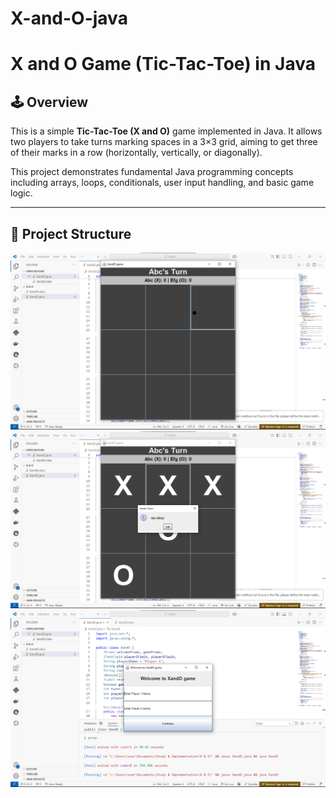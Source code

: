# X-and-O-java
# X and O Game (Tic-Tac-Toe) in Java

## 🕹️ Overview

This is a simple **Tic-Tac-Toe (X and O)** game implemented in Java. It allows two players to take turns marking spaces in a 3×3 grid, aiming to get three of their marks in a row (horizontally, vertically, or diagonally).

This project demonstrates fundamental Java programming concepts including arrays, loops, conditionals, user input handling, and basic game logic.

---

## 📁 Project Structure
![Game Screenshot](https://github.com/KasuwaSamuel/X-and-O-java/raw/3fd3eb2aeee4bcbd8e3102b9b521193efdf109bf/Screenshot%202025-07-02%20212608.png)
![Game Screenshot](https://github.com/KasuwaSamuel/X-and-O-java/raw/63e25d21222131e762b12321817472349a1f4d0f/Screenshot%202025-07-02%20212748.png)
![Game Screenshot](https://github.com/KasuwaSamuel/X-and-O-java/raw/736958930255efc1abc5df7a26ffd4befaf8cba1/Screenshot%202025-07-02%20212925.png)
